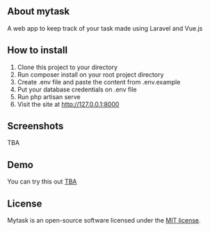 ## About mytask

A web app to keep track of your task made using Laravel and Vue.js

## How to install

1. Clone this project to your directory
2. Run composer install on your root project directory
3. Create .env file and paste the content from .env.example
4. Put your database credentials on .env file
5. Run php artisan serve
6. Visit the site at http://127.0.0.1:8000

## Screenshots

TBA

## Demo
You can try this out <a href="#">TBA</a>

## License

Mytask is an open-source software licensed under the [MIT license](https://opensource.org/licenses/MIT).
